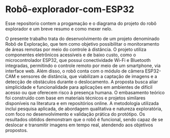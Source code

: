 # Robô-explorador-com-ESP32

Esse repositorio contem a progamação e o diagrama do projeto do robô explorador e um breve resumo e como mexer nelo.

O presente trabalho trata do desenvolvimento de um projeto denominado Robô de Exploração, que tem como objetivo possibilitar o monitoramento de áreas remotas por meio do controle à distância. O projeto utiliza componentes eletrônicos acessíveis e de baixo custo, como o microcontrolador ESP32, que possui conectividade Wi-Fi e Bluetooth integradas, permitindo o controle remoto por meio de um smartphone, via interface web. Além disso, o robô conta com o módulo de câmera ESP32-CAM e sensores de distância, que viabilizam a captação de imagens e a detecção de obstáculos durante o deslocamento. A proposta busca aliar simplicidade e funcionalidade para aplicações em ambientes de difícil acesso ou que oferecem risco à presença humana. O embasamento teórico foi construído com base em materiais técnicos e projetos similares disponíveis na literatura e em repositórios online. A metodologia utilizada inclui pesquisa aplicada, de abordagem qualitativa e natureza exploratória, com foco no desenvolvimento e validação prática do protótipo. Os resultados obtidos demonstram que o robô é funcional, sendo capaz de se deslocar e transmitir imagens em tempo real, atendendo aos objetivos propostos.
